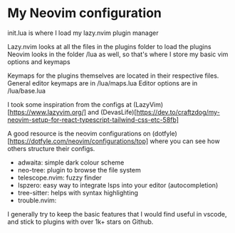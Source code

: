 # My Neovim configuration
init.lua is where I load my lazy.nvim plugin manager

Lazy.nvim looks at all the files in the plugins folder to load the plugins
Neovim looks in the folder /lua as well, so that's where I store my basic vim options and keymaps

Keymaps for the plugins themselves are located in their respective files.
General editor keymaps are in /lua/maps.lua
Editor options are in /lua/base.lua

I took some inspiration from the configs at (LazyVim)[https://www.lazyvim.org/] and (DevasLife)[https://dev.to/craftzdog/my-neovim-setup-for-react-typescript-tailwind-css-etc-58fb]

A good resource is the neovim configurations on (dotfyle)[https://dotfyle.com/neovim/configurations/top] where you can see how others structure their configs.

- adwaita: simple dark colour scheme
- neo-tree: plugin to browse the file system
- telescope.nvim: fuzzy finder
- lspzero: easy way to integrate lsps into your editor (autocompletion)
- tree-sitter: helps with syntax highlighting
- trouble.nvim: 

I generally try to keep the basic features that I would find useful in vscode, and stick to plugins 
with over 1k+ stars on Github.